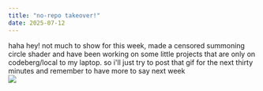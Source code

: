 ```yaml
---
title: "no-repo takeover!"
date: 2025-07-12
---
```

haha hey! not much to show for this week, made a censored summoning circle shader and have been working on some little projects that are only on codeberg/local to my laptop. so i'll just try to post that gif for the next thirty minutes and remember to have more to say next week    
<img src="{{ squick.dev }}/fxx1.gif">
